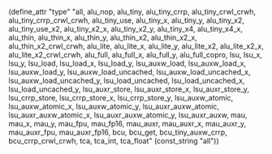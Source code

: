 (define_attr "type"
 "all,
  alu_nop,
  alu_tiny,
  alu_tiny_crrp,
  alu_tiny_crwl_crwh,
  alu_tiny_crrp_crwl_crwh,
  alu_tiny_use,
  alu_tiny_x,
  alu_tiny_y,
  alu_tiny_x2,
  alu_tiny_use_x2,
  alu_tiny_x2_x,
  alu_tiny_x2_y,
  alu_tiny_x4,
  alu_tiny_x4_x,
  alu_thin, 
  alu_thin_x, 
  alu_thin_y, 
  alu_thin_x2,
  alu_thin_x2_x,
  alu_thin_x2_crwl_crwh, 
  alu_lite, 
  alu_lite_x, 
  alu_lite_y, 
  alu_lite_x2,
  alu_lite_x2_x,
  alu_lite_x2_crwl_crwh, 
  alu_full,
  alu_full_x,
  alu_full_y,
  alu_full_copro,
  lsu,
  lsu_x, 
  lsu_y, 
  lsu_load,
  lsu_load_x,
  lsu_load_y,
  lsu_auxw_load,
  lsu_auxw_load_x,
  lsu_auxw_load_y,
  lsu_auxw_load_uncached,
  lsu_auxw_load_uncached_x,
  lsu_auxw_load_uncached_y,
  lsu_load_uncached,
  lsu_load_uncached_x,
  lsu_load_uncached_y,
  lsu_auxr_store,
  lsu_auxr_store_x,
  lsu_auxr_store_y,
  lsu_crrp_store,
  lsu_crrp_store_x,
  lsu_crrp_store_y,
  lsu_auxw_atomic,
  lsu_auxw_atomic_x,
  lsu_auxw_atomic_y,
  lsu_auxr_auxw_atomic,
  lsu_auxr_auxw_atomic_x,
  lsu_auxr_auxw_atomic_y,
  lsu_auxr_auxw, 
  mau,
  mau_x,
  mau_y,
  mau_fpu,
  mau_fp16,
  mau_auxr, 
  mau_auxr_x,
  mau_auxr_y,
  mau_auxr_fpu,
  mau_auxr_fp16,
  bcu,
  bcu_get,
  bcu_tiny_auxw_crrp,
  bcu_crrp_crwl_crwh,
  tca,
  tca_int,
  tca_float"
  (const_string "all"))

